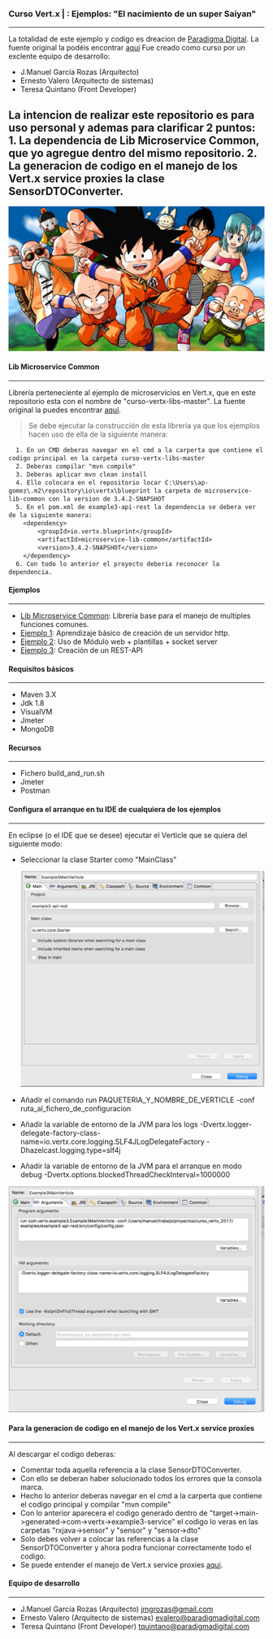 ### Curso Vert.x | : Ejemplos: "El nacimiento de un super Saiyan"
--------
La totalidad de este ejemplo y codigo es dreacion de [Paradigma Digital]( https://www.paradigmadigital.com/). La fuente original la podéis encontrar [aquí](https://github.com/paradigmadigital/curso-vertx-1)
Fue creado como curso por un exclente equipo de desarrollo:
 - J.Manuel García Rozas (Arquitecto) 
 - Ernesto Valero (Arquitecto de sistemas) 
 - Teresa Quintano (Front Developer)  

La intencion de realizar este repositorio es para uso personal y ademas para clarificar 2 puntos:
	1. La dependencia de Lib Microservice Common, que yo agregue dentro del mismo repositorio.
	2. La generacion de codigo en el manejo de los Vert.x service proxies la clase SensorDTOConverter.
--------

![](image/foto_1.jpg)

#### Lib Microservice Common
--------

Librería perteneciente al ejemplo de microservicios en Vert.x, que en este repositorio esta con el nombre de "curso-vertx-libs-master". La fuente original la puedes encontrar [aquí](http://www.sczyh30.com/vertx-blueprint-microservice/index.html#blueprint-common-module).

>Se debe ejecutar la construcción de esta librería ya que los ejemplos hacen uso de ella de la siguiente manera:
```
  1. En un CMD deberas navegar en el cmd a la carperta que contiene el codigo principal en la carpeta curso-vertx-libs-master
  2. Deberas compilar "mvn compile"
  3. Deberas aplicar mvn clean install
  4. Ello colocara en el repositorio locar C:\Users\ap-gomez\.m2\repository\io\vertx\blueprint la carpeta de microservice-lib-common con la version de 3.4.2-SNAPSHOT
  5. En el pom.xml de example3-api-rest la dependencia se debera ver de la siguiente manera:
	<dependency>
		<groupId>io.vertx.blueprint</groupId>
		<artifactId>microservice-lib-common</artifactId>
		<version>3.4.2-SNAPSHOT</version>
	</dependency>
  6. Con todo lo anterior el proyecto deberia reconocer la dependencia.
```
 


#### Ejemplos
--------
- [Lib Microservice Common](https://github.com/ingapoloperseo/vERT.x-MainVerticleFirst/tree/master/curso-vertx-libs-master): Libreria base para el manejo de multiples funciones comunes.
- [Ejemplo 1](https://github.com/ingapoloperseo/vERT.x-MainVerticleFirst/tree/master/example1-http-server): Aprendizaje básico de creación de un servidor http.
- [Ejemplo 2](https://github.com/ingapoloperseo/vERT.x-MainVerticleFirst/tree/master/example2-templates-client): Uso de Módulo web + plantillas + socket server
- [Ejemplo 3](https://github.com/ingapoloperseo/vERT.x-MainVerticleFirst/tree/master/example3-api-rest): Creación de un REST-API

  
####  Requisitos básicos
--------

- Maven 3.X
- Jdk 1.8
- VisualVM
- Jmeter
- MongoDB

####  Recursos
--------

- Fichero build_and_run.sh
- Jmeter
- Postman

   
####  Configura el arranque en tu IDE de cualquiera de los ejemplos
--------

En eclipse (o el IDE que se desee) ejecutar el Verticle que se quiera del siguiente modo:

 - Seleccionar la clase Starter como "MainClass"
 
 	![Configuración local](image/config1.png)
 
 	
 - Añadir el comando run PAQUETERIA_Y_NOMBRE_DE_VERTICLE -conf ruta_al_fichero_de_configuracion 	 
 - Añadir la variable de entorno de la JVM para los logs  -Dvertx.logger-delegate-factory-class-name=io.vertx.core.logging.SLF4JLogDelegateFactory -Dhazelcast.logging.type=slf4j 
 - Añadir la variable de entorno de la JVM para el arranque en modo debug  -Dvertx.options.blockedThreadCheckInterval=1000000 

	
![Configuración local](image/config2.png)
  

 
####  Para la generacion de codigo en el manejo de los Vert.x service proxies
--------

Al descargar el codigo deberas:
 - Comentar toda aquella referencia a la clase SensorDTOConverter.
 - Con ello se deberan haber solucionado todos los errores que la consola marca.
 - Hecho lo anterior deberas navegar en el cmd a la carperta que contiene el codigo principal y compilar "mvn compile"  
 - Con lo anterior aparecera el codigo generado dentro de "target->main->generated->com->vertx->example3-service"  el codigo lo veras en las carpetas "rxjava->sensor"  y "sensor"  y "sensor->dto"  
 - Solo debes volver a colocar las referencias a la clase SensorDTOConverter y ahora podra funcionar correctamente todo el codigo.
 - Se puede entender el manejo de Vert.x service proxies [aqui](https://vertx.io/docs/vertx-service-proxy/java/#_restrictions_for_service_interface).
 
  
#### **Equipo de desarrollo** 
--------

 - J.Manuel García Rozas (Arquitecto) jmgrozas@gmail.com 
 - Ernesto Valero (Arquitecto de sistemas) evalero@paradigmadigital.com
 - Teresa Quintano (Front Developer) tquintano@paradigmadigital.com
